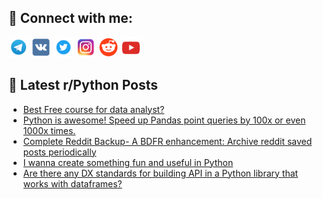 ## 🔎 Connect with me:
[<img src="https://github.com/bullbesh/bullbesh/blob/main/images/Telegram.png" width="32" height="32" />](https://t.me/bullbesh)
[<img src="https://github.com/bullbesh/bullbesh/blob/main/images/VK.png" width="32" height="32" />](https://vk.com/bullbesh)
[<img src="https://github.com/bullbesh/bullbesh/blob/main/images/Twitter.png" width="32" height="32" />](https://twitter.com/bullbesh1)
[<img src="https://github.com/bullbesh/bullbesh/blob/main/images/Instagram.png" width="32" height="32" />](https://www.instagram.com/bullbesh)
[<img src="https://github.com/bullbesh/bullbesh/blob/main/images/Reddit.png" width="32" height="32" />](https://www.reddit.com/user/bullbesh)
[<img src="https://github.com/bullbesh/bullbesh/blob/main/images/YouTube.png" width="32" height="32" />](https://www.youtube.com/channel/UCtfjRs6uzgq5mfm8S06WTcg)

## 📕 Latest r/Python Posts
<!-- BLOG-POST-LIST:START -->
- [Best Free course for data analyst?](https://www.reddit.com/r/Python/comments/1fxkces/best_free_course_for_data_analyst/)
- [Python is awesome! Speed up Pandas point queries by 100x or even 1000x times.](https://www.reddit.com/r/Python/comments/1fxgkj6/python_is_awesome_speed_up_pandas_point_queries/)
- [Complete Reddit Backup- A BDFR enhancement: Archive reddit saved posts periodically](https://www.reddit.com/r/Python/comments/1fxeglk/complete_reddit_backup_a_bdfr_enhancement_archive/)
- [I wanna create something fun and useful in Python](https://www.reddit.com/r/Python/comments/1fxd8g3/i_wanna_create_something_fun_and_useful_in_python/)
- [Are there any DX standards for building API in a Python library that works with dataframes?](https://www.reddit.com/r/Python/comments/1fxbf9o/are_there_any_dx_standards_for_building_api_in_a/)
<!-- BLOG-POST-LIST:END -->
